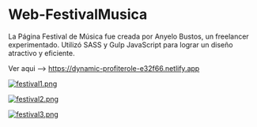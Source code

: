 # Web-FestivalMusica
La Página Festival de Música fue creada por Anyelo Bustos, un freelancer experimentado. Utilizó SASS y Gulp JavaScript para lograr un diseño atractivo y eficiente.

Ver aqui --> https://dynamic-profiterole-e32f66.netlify.app

[![festival1.png](https://i.postimg.cc/xdQfvVCx/festival1.png)](https://postimg.cc/MnsJw41V)

[![festival2.png](https://i.postimg.cc/X7y4tYB1/festival2.png)](https://postimg.cc/SJqBMqrc)

[![festival3.png](https://i.postimg.cc/NLhqQR2J/festival3.png)](https://postimg.cc/q6GZLhLy)
